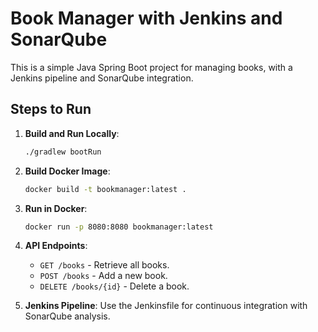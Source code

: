 # Book Manager with Jenkins and SonarQube

This is a simple Java Spring Boot project for managing books, with a Jenkins pipeline and SonarQube integration.

## Steps to Run

1. **Build and Run Locally**:
   ```bash
   ./gradlew bootRun
   ```

2. **Build Docker Image**:
   ```bash
   docker build -t bookmanager:latest .
   ```

3. **Run in Docker**:
   ```bash
   docker run -p 8080:8080 bookmanager:latest
   ```

4. **API Endpoints**:
   - `GET /books` - Retrieve all books.
   - `POST /books` - Add a new book.
   - `DELETE /books/{id}` - Delete a book.

5. **Jenkins Pipeline**:
   Use the Jenkinsfile for continuous integration with SonarQube analysis.
